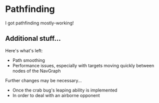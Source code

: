 # Pathfinding #

I got pathfinding mostly-working!



## Additional stuff... ##

Here's what's left:

  * Path smoothing
  * Performance issues, especially with targets moving quickly between nodes of the NavGraph

Further changes may be necessary...

  * Once the crab bug's leaping ability is implemented
  * In order to deal with an airborne opponent